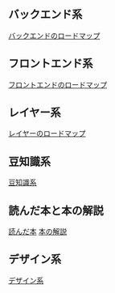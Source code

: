## バックエンド系

<a href="https://github.com/sho-kasama/study/blob/master/BackEnd/BackendRoodMap.md">バックエンドのロードマップ</a>

## フロントエンド系

<a href="https://github.com/sho-kasama/study/blob/master/FrontEnd/FrontEndRoodMap.md">フロントエンドのロードマップ</a>

## レイヤー系

<a href="https://github.com/sho-kasama/study/blob/master/Layer/LayerRoodMap.md">レイヤーのロードマップ</a>


## 豆知識系

<a href="https://github.com/sho-kasama/study/tree/master/BitsOfKnowledge">豆知識系</a>

## 読んだ本と本の解説

<a href="https://github.com/sho-kasama/study/tree/master/Book">読んだ本</a>
<a href="https://github.com/sho-kasama/study/blob/master/Book/Book_detail.md">本の解説</a>

## デザイン系

<a href="https://github.com/sho-kasama/study/tree/master/Design">デザイン系</a>

